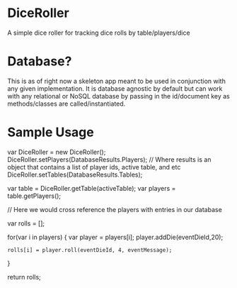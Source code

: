 # DiceRoller
A simple dice roller for tracking dice rolls by table/players/dice

# Database?
This is as of right now a skeleton app meant to be used in conjunction with any given implementation. It is database agnostic by default but can work with any relational or NoSQL database by passing in the id/document key as methods/classes are called/instantiated.

# Sample Usage
var DiceRoller = new DiceRoller();
DiceRoller.setPlayers(DatabaseResults.Players); // Where results is an object that contains a list of player ids, active table, and etc
DiceRoller.setTables(DatabaseResults.Tables);

var table = DiceRoller.getTable(activeTable);
var players = table.getPlayers();

// Here we would cross reference the players with entries in our database

var rolls = [];

for(var i in players) {
	var player = players[i];
	player.addDie(eventDieId,20);

	rolls[i] = player.roll(eventDieId, 4, eventMessage);
}

return rolls;

